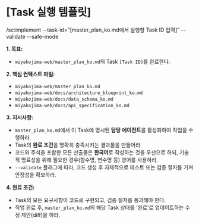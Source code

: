 # [Task 실행 템플릿]

/sc:implement --task-id="[master_plan_ko.md에서 실행할 Task ID 입력]" --validate --safe-mode

**1. 목표:**
   - `miyakojima-web/master_plan_ko.md`의 Task `[Task ID]`를 완료한다.

**2. 핵심 컨텍스트 파일:**
   - `miyakojima-web/master_plan_ko.md`
   - `miyakojima-web/docs/architecture_blueprint_ko.md`
   - `miyakojima-web/docs/data_schema_ko.md`
   - `miyakojima-web/docs/api_specification_ko.md`

**3. 지시사항:**
   - `master_plan_ko.md`에서 이 Task에 명시된 **담당 에이전트**를 활성화하여 작업을 수행하라.
   - Task의 **완료 조건**을 명확히 충족시키는 결과물을 만들어라.
   - 코드와 주석을 포함한 모든 산출물은 **한국어**로 작성하는 것을 우선으로 하되, 기술적 명료성을 위해 필요한 경우(함수명, 변수명 등) 영어를 사용하라.
   - `--validate` 플래그에 따라, 코드 생성 후 자체적으로 테스트 또는 검증 절차를 거쳐 안정성을 확보하라.

**4. 완료 조건:**
   - Task의 모든 요구사항이 코드로 구현되고, 검증 절차를 통과해야 한다.
   - 작업 완료 후, `master_plan_ko.md`의 해당 Task 상태를 '완료'로 업데이트하는 수정 제안(diff)을 하라.